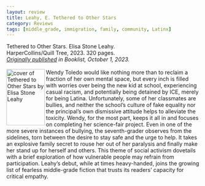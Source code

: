 ```yaml
---
layout: review
title: Leahy, E. Tethered to Other Stars
category: Reviews
tags: [middle_grade, immigration, family, community, Latinx]
---
```

<span class="title">Tethered to Other Stars.</span> Elisa Stone Leahy.<br>
<span class="publisher">HarperCollins/Quill Tree, 2023. 320 pages.</span><br>
<span style="font-size:14px;"><em><a href="https://www.booklistonline.com/Tethered-to-Other-Stars/pid=9781585" target="_blank" alt="Review of Tethered to Other Stars on Booklist website">Originally published</a> in <em>Booklist</em>, October 1, 2023.</em></span><br><br>
<span class="book1"><img align="left" src="https://www.harpercollins.com/cdn/shop/files/9780063255487.jpg" width="100" height="147" alt="cover of Tethered to Other Stars by Elisa Stone Leahy"></span>Wendy Toledo would like nothing more than to reclaim a fraction of her own mental space, but every inch is filled with worries over being the new kid at school, experiencing casual racism, and potentially being detained by ICE, merely for being Latina. Unfortunately, some of her classmates are bullies, and neither the school’s culture of fake equality nor the principal’s own dismissive attitude helps to alleviate the toxicity. Wendy, for the most part, keeps it all in and focuses on completing her science-fair project. Even in one of the more severe instances of bullying, the seventh-grader observes from the sidelines, torn between the desire to stay safe and the urge to help. It takes an explosive family secret to rouse her out of her paralysis and finally make her stand up for herself and others. This theme of social activism dovetails with a brief exploration of how vulnerable people may refrain from participation. Leahy’s debut, while at times heavy-handed, joins the growing list of fearless middle-grade fiction that trusts its readers’ capacity for critical empathy.
